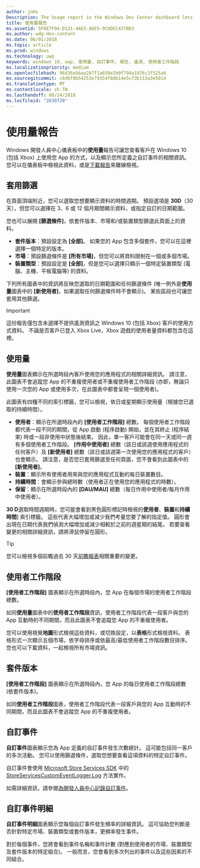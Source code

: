 ```yaml
---
author: jnHs
Description: The Usage report in the Windows Dev Center dashboard lets you see how customers are using your app.
title: 使用量報告
ms.assetid: 5F0E7F94-D121-4AD3-A6E5-9C0DEC437BD3
ms.author: wdg-dev-content
ms.date: 06/01/2018
ms.topic: article
ms.prod: windows
ms.technology: uwp
keywords: windows 10, uwp, 使用量, 自訂事件, 報告, 遙測, 使用者工作階段
ms.localizationpriority: medium
ms.openlocfilehash: 96d36ebbaa2b7f1a650e2b0f794a1976c1f525a6
ms.sourcegitcommit: c6d6f8b54253e79354f8db14e5cf3b113a3e5014
ms.translationtype: MT
ms.contentlocale: zh-TW
ms.lasthandoff: 08/24/2018
ms.locfileid: "2830720"
---
```

# <a name="usage-report"></a>使用量報告


Windows 開發人員中心儀表板中的**使用量**報告可讓您查看客戶在 Windows 10 (包括 Xbox) 上使用您 App 的方式，以及顯示您所定義之自訂事件的相關資訊。 您可以在儀表板中檢視此資料，或是[下載報告](download-analytic-reports.md)來離線檢視。


## <a name="apply-filters"></a>套用篩選

在頁面頂端附近，您可以選取您想要顯示資料的時間週期。 預設選項是 **30D**（30 天），但您可以選擇在 3、6 或 12 個月期間顯示資料，或指定自訂的日期範圍。

您也可以展開 **\[篩選條件\]**，依套件版本、市場和/或裝置類型篩選此頁面上的資料。

-   **套件版本**：預設設定為 **\[全部\]**。 如果您的 App 包含多個套件，您可以在這裡選擇一個特定的版本。
-   **市場**：預設篩選條件是 **\[所有市場\]**，但您可以將資料限制在一個或多個市場。
-   **裝置類型**：預設設定是 **\[全部\]**，但是您可以選擇只顯示一個特定裝置類型 (電腦、主機、平板電腦等) 的資料。

下列所有圖表中的資訊將反映您選取的日期範圍和任何篩選條件 (唯一例外是**使用量**圖表中的 **\[新使用者\]**，如果選取任何篩選條件時不會顯示)。 某些區段也可讓您套用其他篩選。

> [!IMPORTANT]
> 這份報告僅包含未選擇不提供遙測資訊之 Windows 10 (包括 Xbox) 客戶的使用方式資料。 不論是否客戶已登入 Xbox Live，Xbox 遊戲的使用者量資料都包含在這裡。 


## <a name="usage"></a>使用量

**使用量**圖表顯示在所選時段內客戶使用您的應用程式的相關詳細資訊。 請注意，此圖表不會追蹤您 App 的不重複使用者或不重複使用者工作階段 (亦即，無論只使用一次您的 App 或使用多次，在此圖表中都會呈現一個使用者)。

此圖表有四種不同的索引標籤，您可以檢視，依日或星期顯示使用量（根據您已選取的持續時間）。

- **使用者**：顯示在所選時段內的 **\[使用者工作階段\]** 總數。 每個使用者工作階段都代表一段不同的期間，從 App 啟動 (程序啟動) 開始，並在其終止 (程序結束) 時或一段非使用中狀態後結束。 因此，單一客戶可能會在同一天或同一週有多個使用者工作階段。 **\[作用中使用者\]** 總數（該日或該週使用應用程式的任何客戶）及 **\[新使用者\]** 總數（該日或該週第一次使用您的應用程式的客戶）也會顯示。 請注意，是否您已套用篩選至任何頁面，您不會看到此圖表中的 **\[新使用者\]**。
- **裝置**：顯示所有使用者用來與您的應用程式互動的每日裝置數目。
- **持續時間**：會顯示參與總時數（使用者正在使用您的應用程式的時數）。
- **保留**：顯示在所選時段內的 **\[DAU/MAU\]** 總數（每日作用中使用者/每月作用中使用者）。

**30 D**選取時間週期時，您可能會看到黑色圓形標記時檢視的**使用者**、**裝置**和**持續時間**] 索引標籤。 這些代表大幅增加或減少我們考量您要了解的指定值。 圓形會出現在日期代表我們偵測大幅增加或減少相較於之前的週星期的結尾。 若要查看變更的相關詳細資訊，請將滑鼠停留在圓形。  

> [!TIP]
> 您可以檢視多個前瞻過去 30 天[前瞻報表](insights-report.md)相關重要的變更。


## <a name="user-sessions"></a>使用者工作階段

**\[使用者工作階段\]** 圖表顯示在所選時段內，您 App 在每個市場的使用者工作階段總數。

如同**使用量**圖表中的**使用者工作階段**資訊，使用者工作階段代表一段客戶與您的 App 互動時的不同期間，而且此圖表不會追蹤您 App 的不重複使用者。

您可以使用視覺**地圖**形式檢視這些資料，或切換設定，以**表格**形式檢視資料。 表格形式一次顯示五個市場，依字母排序或依最高/最低使用者工作階段數目排序。 您也可以下載資料，一起檢視所有市場資訊。


## <a name="package-version"></a>套件版本

**\[使用者工作階段\]** 圖表顯示在所選時段內，您 App 的每日使用者工作階段總數 (依套件版本)。

如同**使用者工作階段**圖表，使用者工作階段代表一段客戶與您的 App 互動時的不同期間，而且此圖表不會追蹤您 App 的不重複使用者。


## <a name="custom-events"></a>自訂事件

**自訂事件**圖表顯示您為 App 定義的自訂事件發生次數總計。 這可能包括同一客戶的多次活動。 您可以使用篩選條件，選取您想要查看這項資料的特定自訂事件。

自訂事件會使用 [Microsoft Store Services SDK](../monetize/microsoft-store-services-sdk.md) 中的 [StoreServicesCustomEventLogger.Log](https://docs.microsoft.com/en-us/uwp/api/microsoft.services.store.engagement.storeservicescustomeventlogger.log) 方法實作。

如需詳細資訊，請參閱[為開發人員中心記錄自訂事件](../monetize/log-custom-events-for-dev-center.md)。


## <a name="custom-events-breakdown"></a>自訂事件明細

**自訂事件明細**圖表顯示您每個自訂事件發生頻率的詳細資訊。 這可協助您判斷是否針對特定市場、裝置類型或套件版本，更頻率發生事件。

對於每個事件，您將會看到事件名稱和事件計數 (對應到使用者的市場、裝置類型及套件版本的特定組合)。 一般而言，您會看到多次列出的事件以及這些因素的不同組合。 




 
